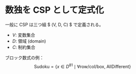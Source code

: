 # 数独を CSP として定式化

一般に CSP は三つ組 $ (V, D, C) $ で定義される。  
- $V$: 変数集合  
- $D$: 領域 (domain)  
- $C$: 制約集合

ブロック数式の例：
$$
\text{Sudoku} = \{ x \in D^{81} \mid \forall \text{row/col/box},\; \text{AllDifferent} \}
$$
